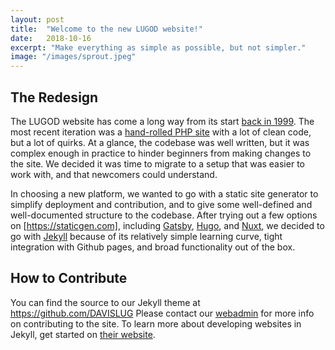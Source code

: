 ```yaml
---
layout: post
title:  "Welcome to the new LUGOD website!"
date:   2018-10-16
excerpt: "Make everything as simple as possible, but not simpler."
image: "/images/sprout.jpeg"
---
```


## The Redesign
The LUGOD website has come a long way from its start [back in 1999](http://web.archive.org/web/19991007030450/https://www.lugod.org/). The most recent iteration was a [hand-rolled PHP site](http://web.archive.org/web/20181002005929/https://www.lugod.org/) with a lot of clean code, but a lot of quirks. At a glance, the codebase was well written, but it was complex enough in practice to hinder beginners from making changes to the site. We decided it was time to migrate to a setup that was easier to work with, and that newcomers could understand.

In choosing a new platform, we wanted to go with a static site generator to simplify deployment and contribution, and to give some well-defined and well-documented structure to the codebase. After trying out a few options on [https://staticgen.com], including [Gatsby](https://www.gatsbyjs.org/), [Hugo](https://gohugo.io/), and [Nuxt](https://nuxtjs.org/), we decided to go with [Jekyll](https://jekyllrb.com/) because of its relatively simple learning curve, tight integration with Github pages, and  broad functionality out of the box.

## How to Contribute
You can find the source to our Jekyll theme at https://github.com/DAVISLUG
Please contact our [webadmin](mailto:contact@rsynnest.com)  for more info on contributing to the site.
To learn more about developing websites in Jekyll, get started on [their website](https://jekyllrb.com/).
